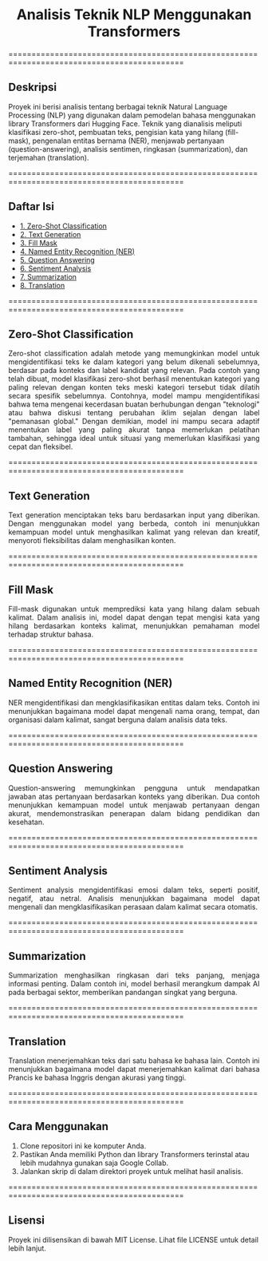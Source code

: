<div align="center">

# Analisis Teknik NLP Menggunakan Transformers

</div>

============================================================================================

## Deskripsi
Proyek ini berisi analisis tentang berbagai teknik Natural Language Processing (NLP) yang digunakan dalam pemodelan bahasa menggunakan library Transformers dari Hugging Face. Teknik yang dianalisis meliputi klasifikasi zero-shot, pembuatan teks, pengisian kata yang hilang (fill-mask), pengenalan entitas bernama (NER), menjawab pertanyaan (question-answering), analisis sentimen, ringkasan (summarization), dan terjemahan (translation).

============================================================================================
</div>

## Daftar Isi
- [1. Zero-Shot Classification](#zero-shot-classification)
- [2. Text Generation](#text-generation)
- [3. Fill Mask](#fill-mask)
- [4. Named Entity Recognition (NER)](#named-entity-recognition-ner)
- [5. Question Answering](#question-answering)
- [6. Sentiment Analysis](#sentiment-analysis)
- [7. Summarization](#summarization)
- [8. Translation](#translation)

============================================================================================

## Zero-Shot Classification
<p align="justify">
Zero-shot classification adalah metode yang memungkinkan model untuk mengidentifikasi teks ke dalam kategori yang belum dikenali sebelumnya, berdasar pada konteks dan label kandidat yang relevan. Pada contoh yang telah dibuat, model klasifikasi zero-shot berhasil menentukan kategori yang paling relevan dengan konten teks meski kategori tersebut tidak dilatih secara spesifik sebelumnya. Contohnya, model mampu mengidentifikasi bahwa tema mengenai kecerdasan buatan berhubungan dengan "teknologi" atau bahwa diskusi tentang perubahan iklim sejalan dengan label "pemanasan global." Dengan demikian, model ini mampu secara adaptif menentukan label yang paling akurat tanpa memerlukan pelatihan tambahan, sehingga ideal untuk situasi yang memerlukan klasifikasi yang cepat dan fleksibel.
</p>
============================================================================================

## Text Generation
<p align="justify">
Text generation menciptakan teks baru berdasarkan input yang diberikan. Dengan menggunakan model yang berbeda, contoh ini menunjukkan kemampuan model untuk menghasilkan kalimat yang relevan dan kreatif, menyoroti fleksibilitas dalam menghasilkan konten.
</p>
============================================================================================

## Fill Mask
<p align="justify">
Fill-mask digunakan untuk memprediksi kata yang hilang dalam sebuah kalimat. Dalam analisis ini, model dapat dengan tepat mengisi kata yang hilang berdasarkan konteks kalimat, menunjukkan pemahaman model terhadap struktur bahasa.
</p>
============================================================================================

## Named Entity Recognition (NER)
<p align="justify">
NER mengidentifikasi dan mengklasifikasikan entitas dalam teks. Contoh ini menunjukkan bagaimana model dapat mengenali nama orang, tempat, dan organisasi dalam kalimat, sangat berguna dalam analisis data teks.
</p>
============================================================================================

## Question Answering
<p align="justify">
Question-answering memungkinkan pengguna untuk mendapatkan jawaban atas pertanyaan berdasarkan konteks yang diberikan. Dua contoh menunjukkan kemampuan model untuk menjawab pertanyaan dengan akurat, mendemonstrasikan penerapan dalam bidang pendidikan dan kesehatan.
</p>
============================================================================================

## Sentiment Analysis
<p align="justify">
Sentiment analysis mengidentifikasi emosi dalam teks, seperti positif, negatif, atau netral. Analisis menunjukkan bagaimana model dapat mengenali dan mengklasifikasikan perasaan dalam kalimat secara otomatis.
</p>
============================================================================================

## Summarization
<p align="justify">
Summarization menghasilkan ringkasan dari teks panjang, menjaga informasi penting. Dalam contoh ini, model berhasil merangkum dampak AI pada berbagai sektor, memberikan pandangan singkat yang berguna.
</p>
============================================================================================

## Translation
<p align="justify">
Translation menerjemahkan teks dari satu bahasa ke bahasa lain. Contoh ini menunjukkan bagaimana model dapat menerjemahkan kalimat dari bahasa Prancis ke bahasa Inggris dengan akurasi yang tinggi.
</p>
============================================================================================

## Cara Menggunakan
1. Clone repositori ini ke komputer Anda.
2. Pastikan Anda memiliki Python dan library Transformers terinstal atau lebih mudahnya gunakan saja Google Collab.
3. Jalankan skrip di dalam direktori proyek untuk melihat hasil analisis.

============================================================================================

## Lisensi
Proyek ini dilisensikan di bawah MIT License. Lihat file LICENSE untuk detail lebih lanjut.
